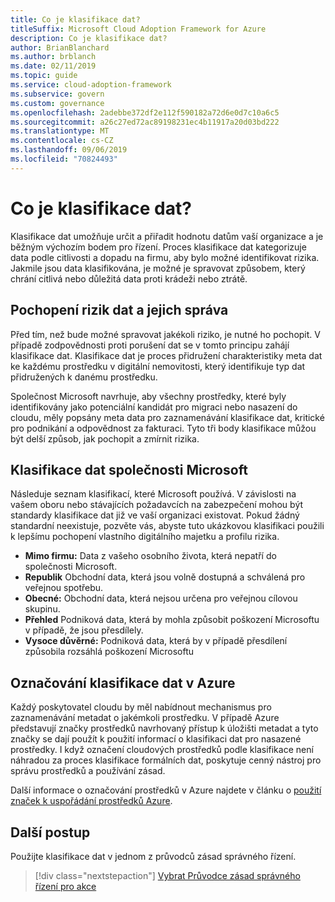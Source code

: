 ```yaml
---
title: Co je klasifikace dat?
titleSuffix: Microsoft Cloud Adoption Framework for Azure
description: Co je klasifikace dat?
author: BrianBlanchard
ms.author: brblanch
ms.date: 02/11/2019
ms.topic: guide
ms.service: cloud-adoption-framework
ms.subservice: govern
ms.custom: governance
ms.openlocfilehash: 2adebbe372df2e112f590182a72d6e0d7c10a6c5
ms.sourcegitcommit: a26c27ed72ac89198231ec4b11917a20d03bd222
ms.translationtype: MT
ms.contentlocale: cs-CZ
ms.lasthandoff: 09/06/2019
ms.locfileid: "70824493"
---
```

<!-- markdownlint-disable MD026 -->

# <a name="what-is-data-classification"></a>Co je klasifikace dat?

Klasifikace dat umožňuje určit a přiřadit hodnotu datům vaší organizace a je běžným výchozím bodem pro řízení. Proces klasifikace dat kategorizuje data podle citlivosti a dopadu na firmu, aby bylo možné identifikovat rizika. Jakmile jsou data klasifikována, je možné je spravovat způsobem, který chrání citlivá nebo důležitá data proti krádeži nebo ztrátě.

## <a name="understand-data-risks-then-manage-them"></a>Pochopení rizik dat a jejich správa

Před tím, než bude možné spravovat jakékoli riziko, je nutné ho pochopit. V případě zodpovědnosti proti porušení dat se v tomto principu zahájí klasifikace dat. Klasifikace dat je proces přidružení charakteristiky meta dat ke každému prostředku v digitální nemovitosti, který identifikuje typ dat přidružených k danému prostředku.

Společnost Microsoft navrhuje, aby všechny prostředky, které byly identifikovány jako potenciální kandidát pro migraci nebo nasazení do cloudu, měly popsány meta data pro zaznamenávání klasifikace dat, kritické pro podnikání a odpovědnost za fakturaci. Tyto tři body klasifikace můžou být delší způsob, jak pochopit a zmírnit rizika.

## <a name="microsofts-data-classification"></a>Klasifikace dat společnosti Microsoft

Následuje seznam klasifikací, které Microsoft používá. V závislosti na vašem oboru nebo stávajících požadavcích na zabezpečení mohou být standardy klasifikace dat již ve vaší organizaci existovat. Pokud žádný standardní neexistuje, pozvěte vás, abyste tuto ukázkovou klasifikaci použili k lepšímu pochopení vlastního digitálního majetku a profilu rizika.

- **Mimo firmu:** Data z vašeho osobního života, která nepatří do společnosti Microsoft.
- **Republik** Obchodní data, která jsou volně dostupná a schválená pro veřejnou spotřebu.
- **Obecné:** Obchodní data, která nejsou určena pro veřejnou cílovou skupinu.
- **Přehled** Podniková data, která by mohla způsobit poškození Microsoftu v případě, že jsou přesdílely.
- **Vysoce důvěrné:** Podniková data, která by v případě přesdílení způsobila rozsáhlá poškození Microsoftu

## <a name="tagging-data-classification-in-azure"></a>Označování klasifikace dat v Azure

Každý poskytovatel cloudu by měl nabídnout mechanismus pro zaznamenávání metadat o jakémkoli prostředku. V případě Azure představují značky prostředků navrhovaný přístup k úložišti metadat a tyto značky se dají použít k použití informací o klasifikaci dat pro nasazené prostředky. I když označení cloudových prostředků podle klasifikace není náhradou za proces klasifikace formálních dat, poskytuje cenný nástroj pro správu prostředků a používání zásad.

Další informace o označování prostředků v Azure najdete v článku o [použití značek k uspořádání prostředků Azure](/azure/azure-resource-manager/resource-group-using-tags).

## <a name="next-steps"></a>Další postup

Použijte klasifikace dat v jednom z průvodců zásad správného řízení.

> [!div class="nextstepaction"]
> [Vybrat Průvodce zásad správného řízení pro akce](../journeys/index.md)
